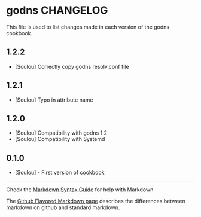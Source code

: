 godns CHANGELOG
=================

This file is used to list changes made in each version of the godns cookbook.

1.2.2
-----

- [Soulou] Correctly copy godns resolv.conf file

1.2.1
-----

- [Soulou] Typo in attribute name

1.2.0
-----

- [Soulou] Compatibility with godns 1.2
- [Soulou] Compatibility with Systemd

0.1.0
-----
- [Soulou] - First version of cookbook

- - -
Check the [Markdown Syntax Guide](http://daringfireball.net/projects/markdown/syntax) for help with Markdown.

The [Github Flavored Markdown page](http://github.github.com/github-flavored-markdown/) describes the differences between markdown on github and standard markdown.
